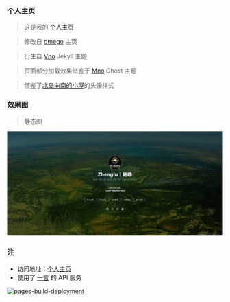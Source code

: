 
### 个人主页

>这是我的 [个人主页](zhenglu.top)

>修改自 [dmego](https://github.com/dmego/home.github.io) 主页

>衍生自 [Vno](https://github.com/onevcat/vno-jekyll) Jekyll 主题

>页面部分加载效果借鉴于 [Mno](https://github.com/mcc108/mno) Ghost 主题

>借鉴了[北岛向南的小屋](https://javef.github.io/)的头像样式



### 效果图

>静态图

![主页JPG](assets/img/home.jpg)



### 注

- 访问地址：[个人主页](https://home.zhenglu.top/)
- 使用了 [一言](http://hitokoto.cn/) 的 API 服务

[![pages-build-deployment](https://github.com/AdamZhengLu/Homepage/actions/workflows/pages/pages-build-deployment/badge.svg)](https://github.com/AdamZhengLu/Homepage/actions/workflows/pages/pages-build-deployment)
